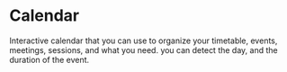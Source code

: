 # Calendar
Interactive calendar that you can use to organize your timetable, events, meetings, sessions, and what you need. you can detect the day, and the duration of the event.
